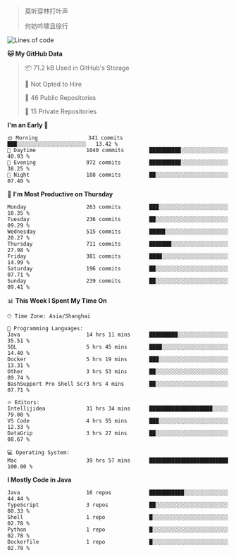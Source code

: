> 莫听穿林打叶声
> 
> 何妨吟啸且徐行

<!-- ![Github Stats](https://github-readme-stats.vercel.app/api?username=catch6&count_private=true&show_icons=true&theme=gruvbox) -->

<!-- ![Top Langs](https://github-readme-stats.vercel.app/api/top-langs/?username=catch6&layout=compact) -->

<!--START_SECTION:waka-->
![Lines of code](https://img.shields.io/badge/From%20Hello%20World%20I%27ve%20Written-9.3%20million%20lines%20of%20code-blue)

**🐱 My GitHub Data** 

> 📦 71.2 kB Used in GitHub's Storage 
 > 
> 🚫 Not Opted to Hire
 > 
> 📜 46 Public Repositories 
 > 
> 🔑 15 Private Repositories 
 > 
**I'm an Early 🐤** 

```text
🌞 Morning                341 commits         ███░░░░░░░░░░░░░░░░░░░░░░   13.42 % 
🌆 Daytime                1040 commits        ██████████░░░░░░░░░░░░░░░   40.93 % 
🌃 Evening                972 commits         ██████████░░░░░░░░░░░░░░░   38.25 % 
🌙 Night                  188 commits         ██░░░░░░░░░░░░░░░░░░░░░░░   07.40 % 
```
📅 **I'm Most Productive on Thursday** 

```text
Monday                   263 commits         ███░░░░░░░░░░░░░░░░░░░░░░   10.35 % 
Tuesday                  236 commits         ██░░░░░░░░░░░░░░░░░░░░░░░   09.29 % 
Wednesday                515 commits         █████░░░░░░░░░░░░░░░░░░░░   20.27 % 
Thursday                 711 commits         ███████░░░░░░░░░░░░░░░░░░   27.98 % 
Friday                   381 commits         ████░░░░░░░░░░░░░░░░░░░░░   14.99 % 
Saturday                 196 commits         ██░░░░░░░░░░░░░░░░░░░░░░░   07.71 % 
Sunday                   239 commits         ██░░░░░░░░░░░░░░░░░░░░░░░   09.41 % 
```


📊 **This Week I Spent My Time On** 

```text
🕑︎ Time Zone: Asia/Shanghai

💬 Programming Languages: 
Java                     14 hrs 11 mins      █████████░░░░░░░░░░░░░░░░   35.51 % 
SQL                      5 hrs 45 mins       ████░░░░░░░░░░░░░░░░░░░░░   14.40 % 
Docker                   5 hrs 19 mins       ███░░░░░░░░░░░░░░░░░░░░░░   13.31 % 
Other                    3 hrs 53 mins       ██░░░░░░░░░░░░░░░░░░░░░░░   09.74 % 
BashSupport Pro Shell Scr3 hrs 4 mins        ██░░░░░░░░░░░░░░░░░░░░░░░   07.71 % 

🔥 Editors: 
Intellijidea             31 hrs 34 mins      ████████████████████░░░░░   79.00 % 
VS Code                  4 hrs 55 mins       ███░░░░░░░░░░░░░░░░░░░░░░   12.33 % 
DataGrip                 3 hrs 27 mins       ██░░░░░░░░░░░░░░░░░░░░░░░   08.67 % 

💻 Operating System: 
Mac                      39 hrs 57 mins      █████████████████████████   100.00 % 
```

**I Mostly Code in Java** 

```text
Java                     16 repos            ███████████░░░░░░░░░░░░░░   44.44 % 
TypeScript               3 repos             ██░░░░░░░░░░░░░░░░░░░░░░░   08.33 % 
Shell                    1 repo              █░░░░░░░░░░░░░░░░░░░░░░░░   02.78 % 
Python                   1 repo              █░░░░░░░░░░░░░░░░░░░░░░░░   02.78 % 
Dockerfile               1 repo              █░░░░░░░░░░░░░░░░░░░░░░░░   02.78 % 
```




<!--END_SECTION:waka-->
